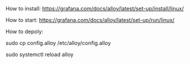 How to install:
https://grafana.com/docs/alloy/latest/set-up/install/linux/

How to start:
https://grafana.com/docs/alloy/latest/set-up/run/linux/

How to depoly:

sudo cp config.alloy /etc/alloy/config.alloy

sudo systemctl reload alloy
